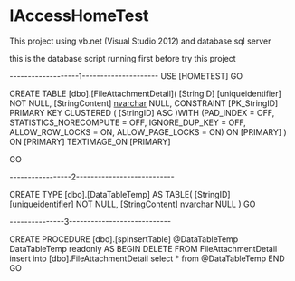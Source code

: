 # IAccessHomeTest
This project using vb.net (Visual Studio 2012) and database sql server

this is the database script running first before try this project

-------------------1---------------------
USE [HOMETEST]
GO


CREATE TABLE [dbo].[FileAttachmentDetail](
	[StringID] [uniqueidentifier] NOT NULL,
	[StringContent] [nvarchar](max) NULL,
 CONSTRAINT [PK_StringID] PRIMARY KEY CLUSTERED 
(
	[StringID] ASC
)WITH (PAD_INDEX = OFF, STATISTICS_NORECOMPUTE = OFF, IGNORE_DUP_KEY = OFF, ALLOW_ROW_LOCKS = ON, ALLOW_PAGE_LOCKS = ON) ON [PRIMARY]
) ON [PRIMARY] TEXTIMAGE_ON [PRIMARY]

GO

-----------------2---------------------------

CREATE TYPE [dbo].[DataTableTemp] AS TABLE(
	[StringID] [uniqueidentifier] NOT NULL,
	[StringContent] [nvarchar](max) NULL
)
GO

---------------3----------------------------

CREATE PROCEDURE [dbo].[spInsertTable]
    @DataTableTemp DataTableTemp readonly
AS
BEGIN
	DELETE FROM FileAttachmentDetail
    insert into [dbo].FileAttachmentDetail select * from @DataTableTemp 
END
GO
